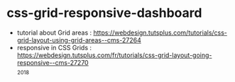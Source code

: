# css-grid-responsive-dashboard
+ tutorial about Grid areas : https://webdesign.tutsplus.com/tutorials/css-grid-layout-using-grid-areas--cms-27264<br/>
+ responsive in CSS Grids : https://webdesign.tutsplus.com/fr/tutorials/css-grid-layout-going-responsive--cms-27270<br/>
<sub>2018</sub>
